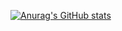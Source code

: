 [![Anurag's GitHub stats](https://github-readme-stats.vercel.app/api?username=patrickfc17)](https://github.com/anuraghazra/github-readme-stats)
